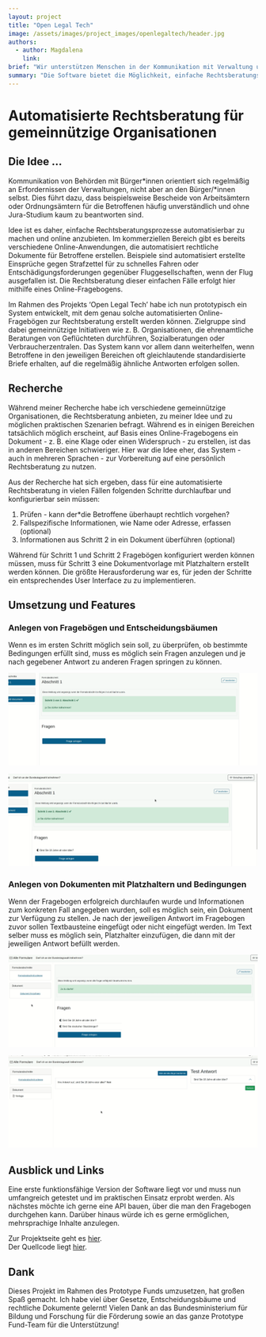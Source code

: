 ```yaml
---
layout: project
title: "Open Legal Tech"
image: /assets/images/project_images/openlegaltech/header.jpg
authors:
  - author: Magdalena
    link:
brief: "Wir unterstützen Menschen in der Kommunikation mit Verwaltung und Behörden."
summary: "Die Software bietet die Möglichkeit, einfache Rechtsberatungsprozesse automatisierbar zu machen und online anzubieten."
---
```


# Automatisierte Rechtsberatung für gemeinnützige Organisationen

## Die Idee …

Kommunikation von Behörden mit Bürger*innen orientiert sich regelmäßig an Erfordernissen der Verwaltungen, nicht aber an den Bürger/*innen selbst. Dies führt dazu, dass beispielsweise Bescheide von Arbeitsämtern oder Ordnungsämtern für die Betroffenen häufig unverständlich und ohne Jura-Studium kaum zu beantworten sind.

Idee ist es daher, einfache Rechtsberatungsprozesse automatisierbar zu machen und online anzubieten. Im kommerziellen Bereich gibt es bereits verschiedene Online-Anwendungen, die automatisiert rechtliche Dokumente für Betroffene erstellen. Beispiele sind automatisiert erstellte Einsprüche gegen Strafzettel für zu schnelles Fahren oder Entschädigungsforderungen gegenüber Fluggesellschaften, wenn der Flug ausgefallen ist. Die Rechtsberatung dieser einfachen Fälle erfolgt hier mithilfe eines Online-Fragebogens.

Im Rahmen des Projekts ‘Open Legal Tech’ habe ich nun prototypisch ein System entwickelt, mit dem genau solche automatisierten Online-Fragebögen zur Rechtsberatung erstellt werden können. Zielgruppe sind dabei gemeinnützige Initiativen wie z. B. Organisationen, die ehrenamtliche Beratungen von Geflüchteten durchführen, Sozialberatungen oder Verbraucherzentralen. Das System kann vor allem dann weiterhelfen, wenn Betroffene in den jeweiligen Bereichen oft gleichlautende standardisierte Briefe erhalten, auf die regelmäßig ähnliche Antworten erfolgen sollen.

## Recherche

Während meiner Recherche habe ich verschiedene gemeinnützige Organisationen, die Rechtsberatung anbieten, zu meiner Idee und zu möglichen praktischen Szenarien befragt. Während es in einigen Bereichen tatsächlich möglich erscheint, auf Basis eines Online-Fragebogens ein Dokument - z. B. eine Klage oder einen Widerspruch - zu erstellen, ist das in anderen Bereichen schwieriger. Hier war die Idee eher, das System - auch in mehreren Sprachen - zur Vorbereitung auf eine persönlich Rechtsberatung zu nutzen.

Aus der Recherche hat sich ergeben, dass für eine automatisierte Rechtsberatung in vielen Fällen folgenden Schritte durchlaufbar und konfigurierbar sein müssen:

1. Prüfen - kann der\*die Betroffene überhaupt rechtlich vorgehen?
2. Fallspezifische Informationen, wie Name oder Adresse, erfassen (optional)
3. Informationen aus Schritt 2 in ein Dokument überführen (optional)

Während für Schritt 1 und Schritt 2 Fragebögen konfiguriert werden können müssen, muss für Schritt 3 eine Dokumentvorlage mit Platzhaltern erstellt werden können. Die größte Herausforderung war es, für jeden der Schritte ein entsprechendes User Interface zu zu implementieren.

## Umsetzung und Features

### Anlegen von Fragebögen und Entscheidungsbäumen

Wenn es im ersten Schritt möglich sein soll, zu überprüfen, ob bestimmte Bedingungen erfüllt sind, muss es möglich sein Fragen anzulegen und je nach gegebener Antwort zu anderen Fragen springen zu können.

![screencast Fragebogen anlegen](/assets/images/project_images/openlegaltech/frageboegen_anlegen.gif "Fragebogen anlegen")

![screencast Fragebogen preview](/assets/images/project_images/openlegaltech/fragebogen_preview.gif "Fragebogen preview")

### Anlegen von Dokumenten mit Platzhaltern und Bedingungen

Wenn der Fragebogen erfolgreich durchlaufen wurde und Informationen zum konkreten Fall angegeben wurden, soll es möglich sein, ein Dokument zur Verfügung zu stellen. Je nach der jeweiligen Antwort im Fragebogen zuvor sollen Textbausteine eingefügt oder nicht eingefügt werden. Im Text selber muss es möglich sein, Platzhalter einzufügen, die dann mit der jeweiligen Antwort befüllt werden.

![screencast Dokument mit Platzhalter](/assets/images/project_images/openlegaltech/document_mit_platzhalter.gif "Dokument mit Platzhalter")

![screencast Dokument mit Bedingungen](/assets/images/project_images/openlegaltech/document_mit_bedingungen.gif "Dokument mit Bedingungen")

## Ausblick und Links

Eine erste funktionsfähige Version der Software liegt vor und muss nun umfangreich getestet und im praktischen Einsatz erprobt werden. Als nächstes möchte ich gerne eine API bauen, über die man den Fragebogen durchgehen kann. Darüber hinaus würde ich es gerne ermöglichen, mehrsprachige Inhalte anzulegen.

Zur Projektseite geht es [hier](https://openlegaltech.github.io/).  
Der Quellcode liegt [hier](https://github.com/OpenLegalTech/django-legal-advice-builder).

## Dank

Dieses Projekt im Rahmen des Prototype Funds umzusetzen, hat großen Spaß gemacht. Ich habe viel über Gesetze, Entscheidungsbäume und rechtliche Dokumente gelernt!
Vielen Dank an das Bundesministerium für Bildung und Forschung für die Förderung sowie an das ganze Prototype Fund-Team für die Unterstützung!
